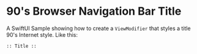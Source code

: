 # 90's Browser Navigation Bar Title

A SwiftUI Sample showing how to create a `ViewModifier` that styles a title 90's Internet style. Like this:

`:: Title ::`

